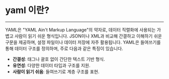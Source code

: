 # yaml 이란?
---

YAML은 "YAML Ain't Markup Language"의 약자로, 데이터 직렬화에 사용되는 가볍고 사람이 읽기 쉬운 형식입니다.
JSON이나 XML과 비교해 간결하고 이해하기 쉬운 구문을 제공하며, 설정 파일이나 데이터 저장에 자주 활용됩니다.
YAML은 들여쓰기를 통해 데이터 구조를 정의하며, 주로 다음과 같은 특징이 있습니다.
- **간결성**: 태그나 괄호 없이 간단한 텍스트 기반 형식.
- **유연성**: 다양한 데이터 타입과 구조를 지원.
- **사람이 읽기 쉬움**: 들여쓰기로 계층 구조를 표현.
